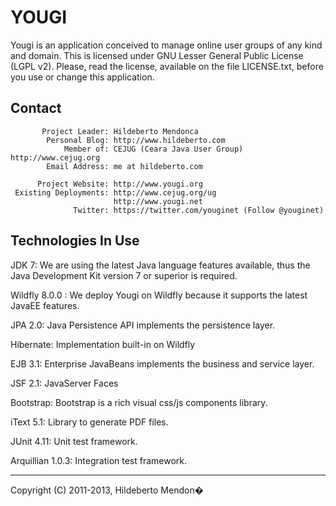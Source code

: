 YOUGI
=====

Yougi is an application conceived to manage online user groups of any kind and domain. This is licensed under GNU Lesser General Public License (LGPL v2). Please, read the license, available on the file LICENSE.txt, before you use or change this application.

Contact
-------

           Project Leader: Hildeberto Mendonca
            Personal Blog: http://www.hildeberto.com
                Member of: CEJUG (Ceara Java User Group) http://www.cejug.org
            Email Address: me at hildeberto.com
   
          Project Website: http://www.yougi.org
     Existing Deployments: http://www.cejug.org/ug
                           http://www.yougi.net
                  Twitter: https://twitter.com/youginet (Follow @youginet)

Technologies In Use
-------------------

JDK 7: We are using the latest Java language features available, thus the Java Development Kit version 7 or superior is required.

Wildfly 8.0.0 : We deploy Yougi on Wildfly because it supports the latest JavaEE features.

JPA 2.0: Java Persistence API implements the persistence layer.

Hibernate: Implementation built-in on Wildfly

EJB 3.1: Enterprise JavaBeans implements the business and service layer.

JSF 2.1: JavaServer Faces

Bootstrap: Bootstrap is a rich visual css/js components library.

iText 5.1: Library to generate PDF files.

JUnit 4.11: Unit test framework.

Arquillian 1.0.3: Integration test framework.

--------------------------------------------
Copyright (C) 2011-2013, Hildeberto Mendon�